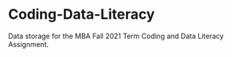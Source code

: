 # Coding-Data-Literacy

Data storage for the MBA Fall 2021 Term Coding and Data Literacy Assignment.
